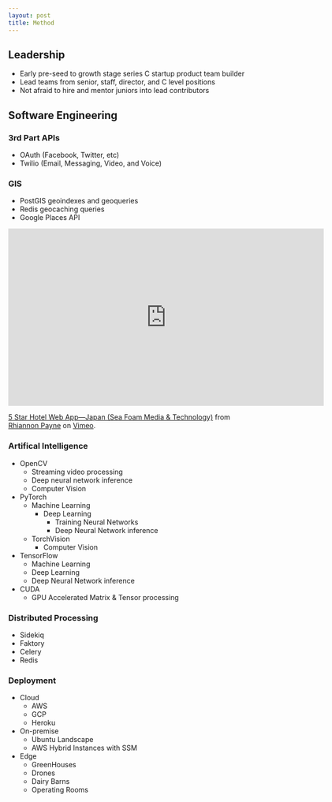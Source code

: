 ```yaml
---
layout: post
title: Method
---
```

## Leadership
- Early pre-seed to growth stage series C startup product team builder
- Lead teams from senior, staff, director, and C level positions
- Not afraid to hire and mentor juniors into lead contributors

## Software Engineering
### 3rd Part APIs
- OAuth (Facebook, Twitter, etc)
- Twilio (Email, Messaging, Video, and Voice)

### GIS
- PostGIS geoindexes and geoqueries
- Redis geocaching queries
- Google Places API
<iframe src="https://player.vimeo.com/video/314084708?h=269c9d19b2" width="640" height="360" frameborder="0" allow="autoplay; fullscreen; picture-in-picture" allowfullscreen></iframe>
<p><a href="https://vimeo.com/314084708">5 Star Hotel Web App&mdash;Japan (Sea Foam Media &amp; Technology)</a> from <a href="https://vimeo.com/seafoammediatech">Rhiannon Payne</a> on <a href="https://vimeo.com">Vimeo</a>.</p>

### Artifical Intelligence
- OpenCV
	- Streaming video processing
	- Deep neural network inference
	- Computer Vision
- PyTorch
	- Machine Learning
		- Deep Learning
			- Training Neural Networks
			- Deep Neural Network inference
	- TorchVision 
		- Computer Vision
- TensorFlow
	- Machine Learning
	- Deep Learning
	- Deep Neural Network inference
- CUDA
	- GPU Accelerated Matrix & Tensor processing

### Distributed Processing  
- Sidekiq
- Faktory
- Celery
- Redis

### Deployment
- Cloud
	- AWS
	- GCP
	- Heroku
- On-premise
	- Ubuntu Landscape
	- AWS Hybrid Instances with SSM
- Edge
	- GreenHouses
	- Drones
	- Dairy Barns
	- Operating Rooms